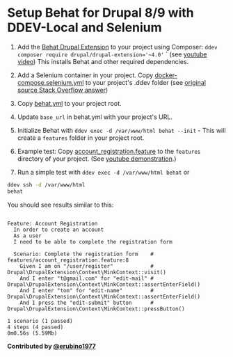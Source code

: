 # Setup Behat for Drupal 8/9 with  DDEV-Local and Selenium

1. Add the [Behat Drupal Extension](https://github.com/jhedstrom/drupalextension) to your project using Composer: `ddev composer require drupal/drupal-extension='~4.0'`
` (see [youtube video](https://www.youtube.com/watch?v=KRqqKZPBqpA)) This installs Behat and other required dependencies.

2. Add a Selenium container in your project. Copy [docker-compose.selenium.yml](docker-compose.selenium.yaml) to your project's .ddev folder (see [original source Stack Overflow answer](https://stackoverflow.com/questions/51527663/running-selenium-tests-using-drupalextension-inside-ddev-docker-containers))

3. Copy [behat.yml](behat.yml) to your project root.

4. Update `base_url` in behat.yml with your project's URL.

5. Initialize Behat with `ddev exec -d /var/www/html behat --init` - This will create a `features` folder in your project root.

6. Example test: Copy [account_registration.feature](account_registration.feature) to the `features` directory of your project. (See [youtube demonstration](https://www.youtube.com/watch?v=KRqqKZPBqpA).)

7. Run a simple test with `ddev exec -d /var/www/html behat` or

```bash
ddev ssh -d /var/www/html
behat
```

You should see results similar to this:

```text

Feature: Account Registration
  In order to create an account
  As a user
  I need to be able to complete the registration form

  Scenario: Complete the registration form    # features/account_registration.feature:8
    Given I am on "/user/register"            # Drupal\DrupalExtension\Context\MinkContext::visit()
    And I enter "t@gmail.com" for "edit-mail" # Drupal\DrupalExtension\Context\MinkContext::assertEnterField()
    And I enter "tom" for "edit-name"         # Drupal\DrupalExtension\Context\MinkContext::assertEnterField()
    And I press the "edit-submit" button      # Drupal\DrupalExtension\Context\MinkContext::pressButton()

1 scenario (1 passed)
4 steps (4 passed)
0m0.56s (5.59Mb)
```

**Contributed by [@erubino1977](https://github.com/erubino1977)**
